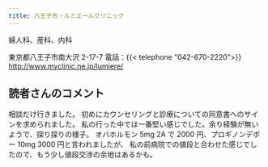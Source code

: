 ```yaml
---
title: 八王子市・ルミエールクリニック
---
```


婦人科、産科、内科

東京都八王子市南大沢 2-17-7
電話：{{< telephone "042-670-2220">}}
<http://www.myclinic.ne.jp/lumiere/>

## 読者さんのコメント

相談だけ行きました。
初めにカウンセリングと診療についての同意書へのサインを求められました。
私の行った中では一番堅い感じでした。余り経験が無いようで、探り探りの様子。
オバホルモン 5mg 2A で 2000 円、プロギノンデポー 10mg 3000 円と言われましたが、
私の前病院での値段と合わせた感じでしたので、もう少し値段交渉の余地はあるかも。
